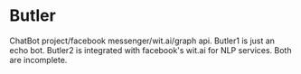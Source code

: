 # Butler
ChatBot project/facebook messenger/wit.ai/graph api.
Butler1 is just an echo bot.
Butler2 is integrated with facebook's wit.ai for NLP services.
Both are incomplete.
